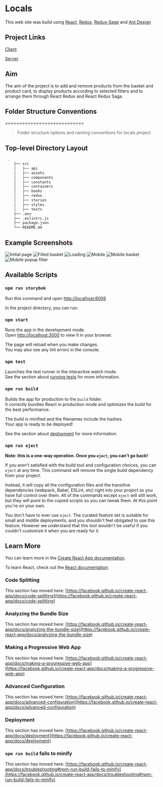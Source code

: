 # Locals

This web site was build using [React](https://tr.reactjs.org/), [Redux](https://redux.js.org/), [Redux-Sage](https://redux-saga.js.org/) and [Ant Design](https://ant.design/)

## Project Links

[Client](https://master.dgpvs6inlk5yw.amplifyapp.com/)

[Server](https://locals-backend.herokuapp.com/)

## Aim
The aim of the project is to add and remove products from the basket and product card, to display products according to selected filters and to arrange them through React Redux and React Redux Saga.

## Folder Structure Conventions
============================

> Folder structure options and naming conventions for locals project

## Top-level Directory Layout

```bash
 .
    ├── src
    │   ├── api
    │   ├── assets
    │   ├── components
    │   ├── constants
    │   ├── containers
    │   ├── hooks
    │   ├── redux
    │   ├── stories
    │   ├── styles
    │   ├── tests
    ├── .env
    ├── .eslintrc.js
    ├── package.json
    └── README.md
```
## Example Screenshots

![Initial page](/src/assets/images/github-images/empty_initial_page.png)
![Filled basket](/src/assets/images/github-images/filled_basket.png)
![Loading](/src/assets/images/github-images/loading.png)
![Mobile](/src/assets/images/github-images/mobile.png)
![Mobile basket](/src/assets/images/github-images/mobile_basket.png)
![Mobile popup filter](/src/assets/images/github-images/mobile_filter_options.png)


## Available Scripts

### `npm run storybok`

Run this command and open [http://localhost:6006](http://localhost:6006)

In the project directory, you can run:

### `npm start`

Runs the app in the development mode.\
Open [http://localhost:3000](http://localhost:3000) to view it in your browser.

The page will reload when you make changes.\
You may also see any lint errors in the console.

### `npm test`

Launches the test runner in the interactive watch mode.\
See the section about [running tests](https://facebook.github.io/create-react-app/docs/running-tests) for more information.

### `npm run build`

Builds the app for production to the `build` folder.\
It correctly bundles React in production mode and optimizes the build for the best performance.

The build is minified and the filenames include the hashes.\
Your app is ready to be deployed!

See the section about [deployment](https://facebook.github.io/create-react-app/docs/deployment) for more information.

### `npm run eject`

**Note: this is a one-way operation. Once you `eject`, you can't go back!**

If you aren't satisfied with the build tool and configuration choices, you can `eject` at any time. This command will remove the single build dependency from your project.

Instead, it will copy all the configuration files and the transitive dependencies (webpack, Babel, ESLint, etc) right into your project so you have full control over them. All of the commands except `eject` will still work, but they will point to the copied scripts so you can tweak them. At this point you're on your own.

You don't have to ever use `eject`. The curated feature set is suitable for small and middle deployments, and you shouldn't feel obligated to use this feature. However we understand that this tool wouldn't be useful if you couldn't customize it when you are ready for it.

## Learn More

You can learn more in the [Create React App documentation](https://facebook.github.io/create-react-app/docs/getting-started).

To learn React, check out the [React documentation](https://reactjs.org/).

### Code Splitting

This section has moved here: [https://facebook.github.io/create-react-app/docs/code-splitting](https://facebook.github.io/create-react-app/docs/code-splitting)

### Analyzing the Bundle Size

This section has moved here: [https://facebook.github.io/create-react-app/docs/analyzing-the-bundle-size](https://facebook.github.io/create-react-app/docs/analyzing-the-bundle-size)

### Making a Progressive Web App

This section has moved here: [https://facebook.github.io/create-react-app/docs/making-a-progressive-web-app](https://facebook.github.io/create-react-app/docs/making-a-progressive-web-app)

### Advanced Configuration

This section has moved here: [https://facebook.github.io/create-react-app/docs/advanced-configuration](https://facebook.github.io/create-react-app/docs/advanced-configuration)

### Deployment

This section has moved here: [https://facebook.github.io/create-react-app/docs/deployment](https://facebook.github.io/create-react-app/docs/deployment)

### `npm run build` fails to minify

This section has moved here: [https://facebook.github.io/create-react-app/docs/troubleshooting#npm-run-build-fails-to-minify](https://facebook.github.io/create-react-app/docs/troubleshooting#npm-run-build-fails-to-minify)
